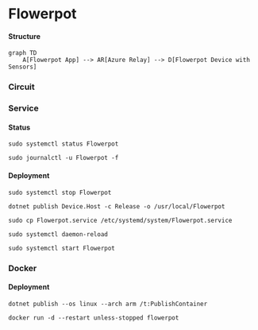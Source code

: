 # Flowerpot

#### Structure

```mermaid
graph TD
    A[Flowerpot App] --> AR[Azure Relay] --> D[Flowerpot Device with Sensors]
```

### Circuit

### Service

#### Status

```shell
sudo systemctl status Flowerpot

sudo journalctl -u Flowerpot -f
```

#### Deployment

```shell
sudo systemctl stop Flowerpot

dotnet publish Device.Host -c Release -o /usr/local/Flowerpot

sudo cp Flowerpot.service /etc/systemd/system/Flowerpot.service

sudo systemctl daemon-reload

sudo systemctl start Flowerpot
```

### Docker

#### Deployment

```shell
dotnet publish --os linux --arch arm /t:PublishContainer

docker run -d --restart unless-stopped flowerpot
```
